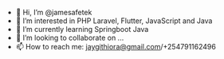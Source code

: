 - 👋 Hi, I’m @jamesafetek
- 👀 I’m interested in PHP Laravel, Flutter, JavaScript and Java
- 🌱 I’m currently learning Springboot Java
- 💞️ I’m looking to collaborate on ...
- 📫 How to reach me: jaygithiora@gmail.com/+254791162496

<!---
jamesafetek/jamesafetek is a ✨ special ✨ repository because its `README.md` (this file) appears on your GitHub profile.
You can click the Preview link to take a look at your changes.
--->
